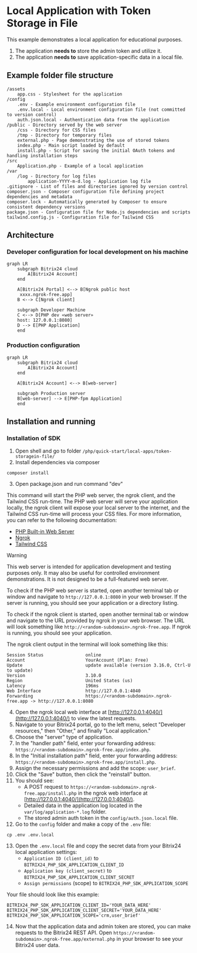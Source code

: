 # Local Application with Token Storage in File

This example demonstrates a local application for educational purposes.

1. The application **needs to** store the admin token and utilize it.
2. The application **needs to** save application-specific data in a local file.

## Example folder file structure

```plaintext
/assets
    app.css - Stylesheet for the application
/config
    .env - Example environment configuration file
    .env.local - Local environment configuration file (not committed to version control)
    auth.json.local - Authentication data from the application
/public - Directory served by the web server
    /css - Directory for CSS files
    /tmp - Directory for temporary files
    external.php - Page demonstrating the use of stored tokens
    index.php - Main script loaded by default
    install.php - Script for saving the initial OAuth tokens and handling installation steps
/src
    Application.php - Example of a local application
/var
    /log - Directory for log files
        application-YYYY-m-d.log - Application log file
.gitignore - List of files and directories ignored by version control
composer.json - Composer configuration file defining project dependencies and metadata
composer.lock - Automatically generated by Composer to ensure consistent dependency versions
package.json - Configuration file for Node.js dependencies and scripts
tailwind.config.js - Configuration file for Tailwind CSS
```

## Architecture

### Developer configuration for local development on his machine

```mermaid
graph LR
    subgraph Bitrix24 cloud
        A[Bitrix24 Account] 
    end
    
    A[Bitrix24 Portal] <--> B[Ngrok public host
     xxxx.ngrok-free.app]
    B <--> C[Ngrok client]
    
    subgraph Developer Machine 
    C <--> D[PHP dev «web server» 
    host: 127.0.0.1:8080]
    D --> E[PHP Application]
    end
```

### Production configuration

```mermaid
graph LR
    subgraph Bitrix24 cloud
        A[Bitrix24 Account] 
    end
    
    A[Bitrix24 Account] <--> B[web-server]
    
    subgraph Production server 
    B[web-server] --> E[PHP-fpm Application]
    end
```

## Installation and running

### Installation of SDK

1. Open shell and go to folder `/php/quick-start/local-apps/token-storagein-file/`
2. Install dependencies via composer

```shell
composer install
```

3. Open package.json and run command "dev"

This command will start the PHP web server, the ngrok client, and the Tailwind CSS run-time. The PHP web server will serve your application locally, the ngrok client will expose your local server to the internet, and the Tailwind CSS run-time will process your CSS files. For more information, you can refer to the following documentation:

- [PHP Built-in Web Server](https://www.php.net/manual/en/features.commandline.webserver.php)
- [Ngrok](https://ngrok.com/docs)
- [Tailwind CSS](https://tailwindcss.com/docs)

> [!WARNING]  
> This web server is intended for application development and testing purposes only. It may also be useful for controlled environment demonstrations. It is not designed to be a full-featured web server.

To check if the PHP web server is started, open another terminal tab or window and navigate to `http://127.0.0.1:8080` in your web browser. If the server is running, you should see your application or a directory listing.

To check if the ngrok client is started, open another terminal tab or window and navigate to the URL provided by ngrok in your web browser. The URL will look something like `http://<random-subdomain>.ngrok-free.app`. If ngrok is running, you should see your application.

The ngrok client output in the terminal will look something like this:

```plaintext
Session Status                online
Account                       YourAccount (Plan: Free)
Update                        update available (version 3.16.0, Ctrl-U to update)
Version                       3.10.0
Region                        United States (us)
Latency                       196ms
Web Interface                 http://127.0.0.1:4040
Forwarding                    https://<random-subdomain>.ngrok-free.app -> http://127.0.0.1:8080
```

4. Open the ngrok local web interface at [http://127.0.0.1:4040/](http://127.0.0.1:4040/) to view the latest requests.
5. Navigate to your Bitrix24 portal, go to the left menu, select "Developer resources," then "Other," and finally "Local application."
6. Choose the "server" type of application.
7. In the "handler path" field, enter your forwarding address: `https://<random-subdomain>.ngrok-free.app/index.php`.
8. In the "Initial installation path" field, enter your forwarding address: `https://<random-subdomain>.ngrok-free.app/install.php`.
9. Assign the necessary permissions and add the scope: `user_brief`.
10. Click the "Save" button, then click the "reinstall" button.
11. You should see:
    - A POST request to `https://<random-subdomain>.ngrok-free.app/install.php` in the ngrok web interface at [http://127.0.0.1:4040/](http://127.0.0.1:4040/).
    - Detailed data in the application log located in the `var/log/application-*.log` folder.
    - The stored admin auth token in the `config/auth.json.local` file.
12. Go to the `config` folder and make a copy of the `.env` file:

```shell
cp .env .env.local
```

13. Open the `.env.local` file and copy the secret data from your Bitrix24 local application settings:
    - `Application ID (client_id)` to `BITRIX24_PHP_SDK_APPLICATION_CLIENT_ID`
    - `Application key (client_secret)` to `BITRIX24_PHP_SDK_APPLICATION_CLIENT_SECRET`
    - `Assign permissions` (scope) to `BITRIX24_PHP_SDK_APPLICATION_SCOPE`

Your file should look like this example:

```plaintext
BITRIX24_PHP_SDK_APPLICATION_CLIENT_ID='YOUR_DATA_HERE'
BITRIX24_PHP_SDK_APPLICATION_CLIENT_SECRET='YOUR_DATA_HERE'
BITRIX24_PHP_SDK_APPLICATION_SCOPE='crm,user_brief'
```

14. Now that the application data and admin token are stored, you can make requests to the Bitrix24 REST API. Open `https://<random-subdomain>.ngrok-free.app/external.php` in your browser to see your Bitrix24 user data.
